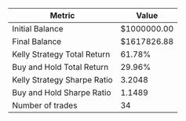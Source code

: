 | Metric | Value |
| --- | --- |
| Initial Balance | $1000000.00 |
| Final Balance | $1617826.88 |
| Kelly Strategy Total Return | 61.78% |
| Buy and Hold Total Return | 29.96% |
| Kelly Strategy Sharpe Ratio | 3.2048 |
| Buy and Hold Sharpe Ratio | 1.1489 |
| Number of trades | 34 |
